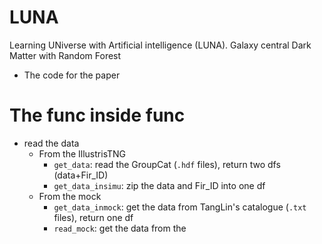 # LUNA
Learning UNiverse with Artificial intelligence (LUNA). Galaxy central Dark Matter with Random Forest
- The code for the paper

# The func inside func
- read the data
  - From the IllustrisTNG 
    - `get_data`: read the GroupCat (`.hdf` files), return two dfs (data+Fir_ID)
    - `get_data_insimu`: zip the data and Fir_ID into one df
  - From the mock 
    - `get_data_inmock`: get the data from TangLin's catalogue (`.txt` files), return one df
    - `read_mock`: get the data from the 
